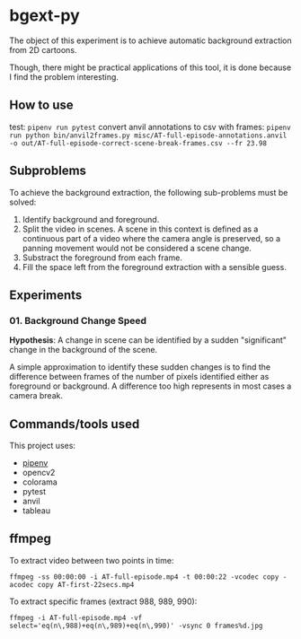 # bgext-py

The object of this experiment is to achieve automatic background extraction from 2D cartoons.

Though, there might be practical applications of this tool, it is done because I find the problem interesting.

## How to use

test: `pipenv run pytest`
convert anvil annotations to csv with frames: `pipenv run python bin/anvil2frames.py misc/AT-full-episode-annotations.anvil -o out/AT-full-episode-correct-scene-break-frames.csv --fr 23.98`
## Subproblems

To achieve the background extraction, the following sub-problems must be solved:

1. Identify background and foreground.
2. Split the video in scenes. A scene in this context is defined as a continuous part of a video where the camera angle is preserved, so a panning movement would not be considered a scene change.
3. Substract the foreground from each frame.
4. Fill the space left from the foreground extraction with a sensible guess.

## Experiments

### 01. Background Change Speed

**Hypothesis**: A change in scene can be identified by a sudden "significant" change in the background of the scene.

A simple approximation to identify these sudden changes is to find the difference between frames of the number of pixels identified either as foreground or background. A difference too high represents in most cases a camera break.




## Commands/tools used

This project uses:
- [pipenv](http://docs.python-guide.org/en/latest/dev/virtualenvs/)
- opencv2
- colorama
- pytest
- anvil
- tableau

## ffmpeg

To extract video between two points in time:

```
ffmpeg -ss 00:00:00 -i AT-full-episode.mp4 -t 00:00:22 -vcodec copy -acodec copy AT-first-22secs.mp4
```

To extract specific frames (extract 988, 989, 990):

```
ffmpeg -i AT-full-episode.mp4 -vf select='eq(n\,988)+eq(n\,989)+eq(n\,990)' -vsync 0 frames%d.jpg
```
